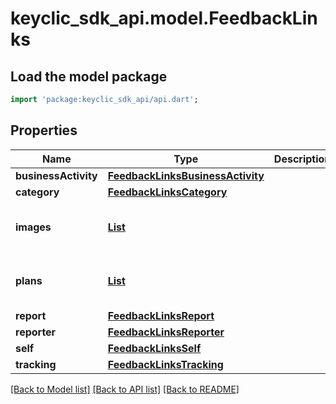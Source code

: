 # keyclic_sdk_api.model.FeedbackLinks

## Load the model package
```dart
import 'package:keyclic_sdk_api/api.dart';
```

## Properties
Name | Type | Description | Notes
------------ | ------------- | ------------- | -------------
**businessActivity** | [**FeedbackLinksBusinessActivity**](FeedbackLinksBusinessActivity.md) |  | [optional] 
**category** | [**FeedbackLinksCategory**](FeedbackLinksCategory.md) |  | [optional] 
**images** | [**List<FeedbackLinksImages>**](FeedbackLinksImages.md) |  | [optional] [default to const []]
**plans** | [**List<FeedbackLinksPlans>**](FeedbackLinksPlans.md) |  | [optional] [default to const []]
**report** | [**FeedbackLinksReport**](FeedbackLinksReport.md) |  | [optional] 
**reporter** | [**FeedbackLinksReporter**](FeedbackLinksReporter.md) |  | [optional] 
**self** | [**FeedbackLinksSelf**](FeedbackLinksSelf.md) |  | [optional] 
**tracking** | [**FeedbackLinksTracking**](FeedbackLinksTracking.md) |  | [optional] 

[[Back to Model list]](../README.md#documentation-for-models) [[Back to API list]](../README.md#documentation-for-api-endpoints) [[Back to README]](../README.md)


